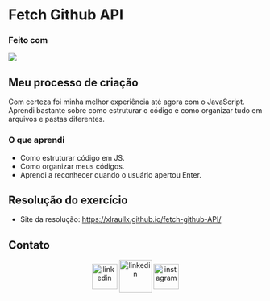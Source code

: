 # Fetch Github API

### Feito com
<div style="display: inline_block">
  <img src="https://skillicons.dev/icons?i=html,css,js,github,git,vscode&perline=14" />
</div>

## Meu processo de criação
Com certeza foi minha melhor experiência até agora com o JavaScript. Aprendi bastante sobre como estruturar o código e como organizar tudo em arquivos e pastas diferentes.

### O que aprendi
- Como estruturar código em JS.
- Como organizar meus códigos.
- Aprendi a reconhecer quando o usuário apertou Enter.

## Resolução do exercício

- Site da resolução: https://xlraullx.github.io/fetch-github-API/

## Contato
<p align="center">
<a href="https://www.linkedin.com/in/raul-souza-do-nascimento-53623631b/" target="_blank"><img align="center" src="https://user-images.githubusercontent.com/88904952/234979284-68c11d7f-1acc-4f0c-ac78-044e1037d7b0.png" alt="linkedin" height="50" width="50"/></a>
<a href="mailto:RaulSouza2025@hotmail.com" target="blank"><img align="center" src="https://img.icons8.com/fluency/48/000000/apple-mail.png" alt="linkedin" height="65" width="65" /></a>
<a href="https://www.instagram.com/raul.souza9/" target="blank"><img align="center" src="https://user-images.githubusercontent.com/88904952/234981169-2dd1e58f-4b7e-468c-8213-034ba62156c3.png" alt="instagram" height="50" width="50" /></a>
</p>
